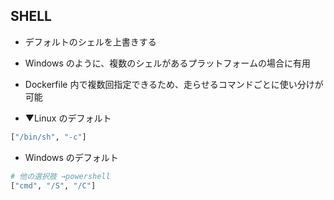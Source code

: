 ## SHELL
* デフォルトのシェルを上書きする




* Windows のように、複数のシェルがあるプラットフォームの場合に有用




* Dockerfile 内で複数回指定できるため、走らせるコマンドごとに使い分けが可能




* ▼Linux のデフォルト
```sh
["/bin/sh", "-c"]
```



* Windows のデフォルト
```sh
# 他の選択肢 →powershell
["cmd", "/S", "/C"]
```
